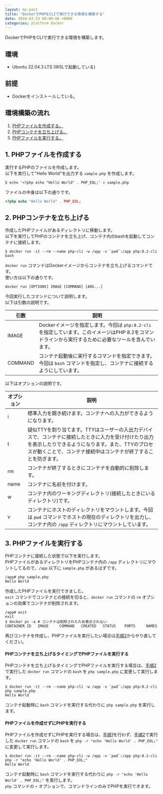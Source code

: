 ```yaml
---
layout: my-post
title: "DockerでPHPをCLIで実行できる環境を構築する"
date: 2024-03-23 00:00:00 +0000
categories: platform docker
---
```


DockerでPHPをCLIで実行できる環境を構築します。

## 環境
- Ubuntu 22.04.3 LTS (WSLで起動している)

## 前提
- Dockerをインストールしている。

## 環境構築の流れ
1. [PHPファイルを作成する。](#1-phpファイルを作成する)
2. [PHPコンテナを立ち上げる。](#2-phpコンテナを立ち上げる)
3. [PHPファイルを実行する。](#3-phpファイルを実行する)

## 1. PHPファイルを作成する
実行するPHPのファイルを作成します。  
以下を実行して"Hello World"を出力する `sample.php` を作成します。
```
$ echo '<?php echo "Hello World" . PHP_EOL;' > sample.php
```
ファイルの中身は以下の通りです。
```php
<?php echo "Hello World" . PHP_EOL;
```

## 2. PHPコンテナを立ち上げる
作成したPHPファイルがあるディレクトリに移動します。  
以下を実行してPHPのコンテナを立ち上げ、コンテナ内のbashを起動してコンテナに接続します。
```
$ docker run -it --rm --name php-cli -w /app -v `pwd`:/app php:8.2-cli bash
```

`docker run` コマンドはDockerイメージからコンテナを立ち上げるコマンドです。  
使い方は以下の通りです。
```
docker run [OPTIONS] IMAGE [COMMAND] [ARG...]
```

今回実行したコマンドについて説明します。  
以下は引数の説明です。

|引数|説明|
|----|----|
|IMAGE|Dockerイメージを指定します。今回は `php:8.2-cli` を指定しています。このイメージはPHP 8.2をコマンドラインから実行するために必要なツールを含んでいます。|
|COMMAND|コンテナ起動後に実行するコマンドを指定できます。今回は `bash` コマンドを指定し、コンテナに接続するようにしています。|

以下はオプションの説明です。

|オプション|説明|
|----|----|
|i|標準入力を開き続けます。コンテナへの入力ができるようになります。|
|t|疑似TTYを割り当てます。TTYはユーザーの入出力デバイスで、コンテナに接続したときに入力を受け付けたり出力を表示したりできるようになります。また、TTYのプロセスが動くことで、コンテナ接続中はコンテナが終了することを防ぎます。|
|rm|コンテナが終了するときにコンテナを自動的に削除します。|
|name|コンテナに名前を付けます。|
|w|コンテナ内のワーキングディレクトリ(接続したときにいるディレクトリ)です。|
|v|コンテナにホストのディレクトリをマウントします。今回は `pwd` コマンドでホストの現在のディレクトリを出力し、コンテナ内の `/app` ディレクトリにマウントしています。|

## 3. PHPファイルを実行する
PHPコンテナに接続した状態で以下を実行します。  
PHPファイルがあるディレクトリをPHPコンテナ内の `/app` ディレクトリにマウントしてるので、`/app` 以下に `sample.php` があるはずです。
```
/app# php sample.php
Hello World
```
作成したPHPファイルを実行できました。  
`exit` コマンドでコンテナとの接続を切ると、`docker run` コマンドの `rm` オプションの効果でコンテナが削除されます。  
```
/app# exit
exit
$ docker ps -a # コンテナは削除されたため表示されない
CONTAINER ID   IMAGE     COMMAND   CREATED   STATUS    PORTS     NAMES
```
再びコンテナを作成し、PHPファイルを実行したい場合は[手順2](#2-phpコンテナを立ち上げる)からやり直してください。

#### PHPコンテナを立ち上げるタイミングでPHPファイルを実行する
PHPコンテナを立ち上げるタイミングでPHPファイルを実行する場合は、[手順2](#2-phpコンテナを立ち上げる)で実行した `docker run` コマンドの `bash` を `php sample.php` に変更して実行します。
```
$ docker run -it --rm --name php-cli -w /app -v `pwd`:/app php:8.2-cli php sample.php
Hello World
```
コンテナ起動時に `bash` コマンドを実行する代わりに `php sample.php` を実行します。

#### PHPファイルを作成せずにPHPを実行する
PHPファイルを作成せずにPHPを実行する場合は、[手順1](#1-phpファイルを作成する)を行わず、[手順2](#2-phpコンテナを立ち上げる)で実行した `docker run` コマンドの `bash` を `php -r "echo 'Hello World' . PHP_EOL;"` に変更して実行します。
```
$ docker run -it --rm --name php-cli -w /app -v `pwd`:/app php:8.2-cli php -r "echo 'Hello World' . PHP_EOL;"
Hello World
```
コンテナ起動時に `bash` コマンドを実行する代わりに `php -r "echo 'Hello World' . PHP_EOL;"` を実行します。  
`php` コマンドの `r` オプションで、コマンドラインのみでPHPを実行できます。